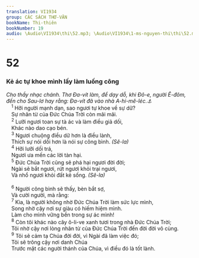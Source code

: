 ```yaml
---
translation: VI1934
group: CÁC SÁCH THƠ-VĂN
bookName: Thi-thiên 
bookNumber: 19
audio: \Audio\VI1934\thi\52.mp3; \Audio\VI1934\1-ms-nguyen-thi\thi\52.mp3
---
```


<div class="title"><h1>52</h1><h3>Kẻ ác tự khoe mình lấy làm luống công</h3><i>Cho thầy nhạc chánh. Thơ Đa-vít làm, để dạy dỗ, khi Đô-e, người Ê-đôm, đến cho Sau-lơ hay rằng: Đa-vít đã vào nhà A-hi-mê-léc.<a data-toggle="tooltip" data-placement="bottom" title="1Sa 22:9-10">⚓</a></i></div>
<span class="verse thi_52_1"> <sup>1</sup> Hỡi người mạnh dạn, sao ngươi tự khoe về sự dữ? <br/> Sự nhân từ của Đức Chúa Trời còn mãi mãi. <br/></span>
<span class="verse thi_52_2"> <sup>2</sup> Lưỡi ngươi toan sự tà ác và làm điều giả dối, <br/> Khác nào dao cạo bén. <br/></span>
<span class="verse thi_52_3"> <sup>3</sup> Ngươi chuộng điều dữ hơn là điều lành, <br/> Thích sự nói dối hơn là nói sự công bình. <em>(Sê-la)</em><br/></span>
<span class="verse thi_52_4"> <sup>4</sup> Hỡi lưỡi dối trá, <br/> Ngươi ưa mến các lời tàn hại. <br/></span>
<span class="verse thi_52_5"> <sup>5</sup> Đức Chúa Trời cũng sẽ phá hại ngươi đời đời; <br/> Ngài sẽ bắt ngươi, rứt ngươi khỏi trại ngươi, <br/> Và nhổ ngươi khỏi đất kẻ sống. <em>(Sê-la)</em><br/> <br/></span>
<span class="verse thi_52_6"> <sup>6</sup> Người công bình sẽ thấy, bèn bắt sợ, <br/> Và cười người, mà rằng: <br/></span>
<span class="verse thi_52_7"> <sup>7</sup> Kìa, là người không nhờ Đức Chúa Trời làm sức lực mình, <br/> Song nhờ cậy nơi sự giàu có hiếm hiệm mình. <br/> Làm cho mình vững bền trong sự ác mình! <br/></span>
<span class="verse thi_52_8"> <sup>8</sup> Còn tôi khác nào cây ô-li-ve xanh tươi trong nhà Đức Chúa Trời; <br/> Tôi nhờ cậy nơi lòng nhân từ của Đức Chúa Trời đến đời đời vô cùng. <br/></span>
<span class="verse thi_52_9"> <sup>9</sup> Tôi sẽ cảm tạ Chúa đời đời, vì Ngài đã làm việc đó; <br/> Tôi sẽ trông cậy nơi danh Chúa <br/> Trước mặt các người thánh của Chúa, vì điều đó là tốt lành. <br/> <br/></span>
